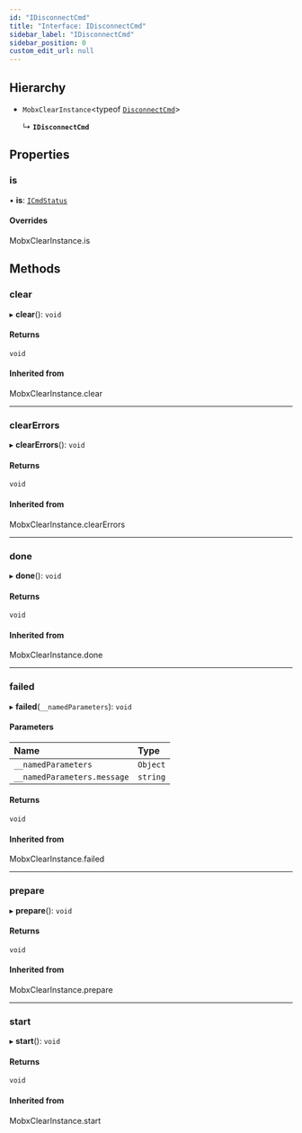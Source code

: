 ```yaml
---
id: "IDisconnectCmd"
title: "Interface: IDisconnectCmd"
sidebar_label: "IDisconnectCmd"
sidebar_position: 0
custom_edit_url: null
---
```


## Hierarchy

- `MobxClearInstance`<typeof [`DisconnectCmd`](../modules#disconnect)\>

  ↳ **`IDisconnectCmd`**

## Properties

### is

• **is**: [`ICmdStatus`](IStatus)

#### Overrides

MobxClearInstance.is

## Methods

### clear

▸ **clear**(): `void`

#### Returns

`void`

#### Inherited from

MobxClearInstance.clear

___

### clearErrors

▸ **clearErrors**(): `void`

#### Returns

`void`

#### Inherited from

MobxClearInstance.clearErrors

___

### done

▸ **done**(): `void`

#### Returns

`void`

#### Inherited from

MobxClearInstance.done

___

### failed

▸ **failed**(`__namedParameters`): `void`

#### Parameters

| Name | Type |
| :------ | :------ |
| `__namedParameters` | `Object` |
| `__namedParameters.message` | `string` |

#### Returns

`void`

#### Inherited from

MobxClearInstance.failed

___

### prepare

▸ **prepare**(): `void`

#### Returns

`void`

#### Inherited from

MobxClearInstance.prepare

___

### start

▸ **start**(): `void`

#### Returns

`void`

#### Inherited from

MobxClearInstance.start
